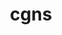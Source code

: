 ---
title: "cgns"
layout: cache
categories: [package, develop]
meta: {"versions": ["4.3.0", "4.4.0"], "compilers": ["gcc@=11.1.0"], "oss": ["ubuntu20.04"], "platforms": ["linux"], "targets": ["x86_64_v3"], "stacks": ["e4s", "root"], "num_specs": 7, "num_specs_by_stack": {"e4s": 7, "root": 7}}
spec_details: [{"hash": "ajzmitjxrnrtmwpiye5ej6uaww4fyqow", "compiler": "gcc@=11.1.0", "versions": ["4.4.0"], "os": "ubuntu20.04", "platform": "linux", "target": "x86_64_v3", "variants": ["~base_scope", "build_system=cmake", "build_type=Release", "~fortran", "generator=make", "+hdf5", "~int64", "~ipo", "~legacy", "~mem_debug", "+mpi", "+scoping", "+shared", "~static", "~testing", "~tools"], "stacks": ["e4s", "root"], "size": "-", "tarball": "https://binaries.spack.io/develop/build_cache/linux-ubuntu20.04-x86_64_v3/gcc-11.1.0/cgns-4.4.0/linux-ubuntu20.04-x86_64_v3-gcc-11.1.0-cgns-4.4.0-ajzmitjxrnrtmwpiye5ej6uaww4fyqow.spack"}, {"hash": "2qlzfgfzvwska7v34gygok2lv7nmdlvp", "compiler": "gcc@=11.1.0", "versions": ["4.3.0"], "os": "ubuntu20.04", "platform": "linux", "target": "x86_64_v3", "variants": ["~base_scope", "build_system=cmake", "build_type=Release", "~fortran", "generator=make", "+hdf5", "~int64", "~ipo", "~legacy", "~mem_debug", "+mpi", "+scoping", "+shared", "~static", "~testing", "~tools"], "stacks": ["e4s", "root"], "size": "-", "tarball": "https://binaries.spack.io/develop/build_cache/linux-ubuntu20.04-x86_64_v3/gcc-11.1.0/cgns-4.3.0/linux-ubuntu20.04-x86_64_v3-gcc-11.1.0-cgns-4.3.0-2qlzfgfzvwska7v34gygok2lv7nmdlvp.spack"}, {"hash": "25iwfbixxayblyvjolgb4q4ibmcl5fez", "compiler": "gcc@=11.1.0", "versions": ["4.3.0"], "os": "ubuntu20.04", "platform": "linux", "target": "x86_64_v3", "variants": ["~base_scope", "build_system=cmake", "build_type=Release", "~fortran", "generator=make", "+hdf5", "~int64", "~ipo", "~legacy", "~mem_debug", "+mpi", "+scoping", "+shared", "~static", "~testing", "~tools"], "stacks": ["e4s", "root"], "size": "-", "tarball": "https://binaries.spack.io/develop/build_cache/linux-ubuntu20.04-x86_64_v3/gcc-11.1.0/cgns-4.3.0/linux-ubuntu20.04-x86_64_v3-gcc-11.1.0-cgns-4.3.0-25iwfbixxayblyvjolgb4q4ibmcl5fez.spack"}, {"hash": "afqsrqioz5cfmwj7kncxujzgdoil2nj3", "compiler": "gcc@=11.1.0", "versions": ["4.4.0"], "os": "ubuntu20.04", "platform": "linux", "target": "x86_64_v3", "variants": ["~base_scope", "build_system=cmake", "build_type=Release", "~fortran", "generator=make", "+hdf5", "~int64", "~ipo", "~legacy", "~mem_debug", "+mpi", "+scoping", "+shared", "~static", "~testing", "~tools"], "stacks": ["e4s", "root"], "size": "-", "tarball": "https://binaries.spack.io/develop/build_cache/linux-ubuntu20.04-x86_64_v3/gcc-11.1.0/cgns-4.4.0/linux-ubuntu20.04-x86_64_v3-gcc-11.1.0-cgns-4.4.0-afqsrqioz5cfmwj7kncxujzgdoil2nj3.spack"}, {"hash": "4hiygl6pumve5w2gki7q4vdryqgszchh", "compiler": "gcc@=11.1.0", "versions": ["4.3.0"], "os": "ubuntu20.04", "platform": "linux", "target": "x86_64_v3", "variants": ["~base_scope", "build_system=cmake", "build_type=RelWithDebInfo", "~fortran", "generator=make", "+hdf5", "~int64", "~ipo", "~legacy", "~mem_debug", "+mpi", "+scoping", "+shared", "~static", "~testing", "~tools"], "stacks": ["e4s", "root"], "size": "-", "tarball": "https://binaries.spack.io/develop/build_cache/linux-ubuntu20.04-x86_64_v3/gcc-11.1.0/cgns-4.3.0/linux-ubuntu20.04-x86_64_v3-gcc-11.1.0-cgns-4.3.0-4hiygl6pumve5w2gki7q4vdryqgszchh.spack"}, {"hash": "mrvsxm2c6icfgslnsf3iw2vveaa5msj6", "compiler": "gcc@=11.1.0", "versions": ["4.3.0"], "os": "ubuntu20.04", "platform": "linux", "target": "x86_64_v3", "variants": ["~base_scope", "build_system=cmake", "build_type=RelWithDebInfo", "~fortran", "generator=make", "+hdf5", "~int64", "~ipo", "~legacy", "~mem_debug", "+mpi", "+scoping", "+shared", "~static", "~testing", "~tools"], "stacks": ["e4s", "root"], "size": "-", "tarball": "https://binaries.spack.io/develop/build_cache/linux-ubuntu20.04-x86_64_v3/gcc-11.1.0/cgns-4.3.0/linux-ubuntu20.04-x86_64_v3-gcc-11.1.0-cgns-4.3.0-mrvsxm2c6icfgslnsf3iw2vveaa5msj6.spack"}, {"hash": "vuzthdjvv3twgtqrtzrrhl5o32i27ig3", "compiler": "gcc@=11.1.0", "versions": ["4.3.0"], "os": "ubuntu20.04", "platform": "linux", "target": "x86_64_v3", "variants": ["~base_scope", "build_system=cmake", "build_type=Release", "~fortran", "generator=make", "+hdf5", "~int64", "~ipo", "~legacy", "~mem_debug", "+mpi", "+scoping", "+shared", "~static", "~testing", "~tools"], "stacks": ["e4s", "root"], "size": "-", "tarball": "https://binaries.spack.io/develop/build_cache/linux-ubuntu20.04-x86_64_v3/gcc-11.1.0/cgns-4.3.0/linux-ubuntu20.04-x86_64_v3-gcc-11.1.0-cgns-4.3.0-vuzthdjvv3twgtqrtzrrhl5o32i27ig3.spack"}]
---